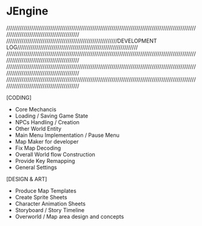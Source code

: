 # JEngine

/////////////////////////////////////////////////////////////////////////////////////////////////////////////////////////////////////////
//////////////////////////////////////////////////////////DEVELOPMENT LOG///////////////////////////////////////////////////////////////
/////////////////////////////////////////////////////////////////////////////////////////////////////////////////////////////////////////
/////////////////////////////////////////////////////////////////////////////////////////////////////////////////////////////////////////
/////////////////////////////////////////////////////////////////////////////////////////////////////////////////////////////////////////

[CODING] 

  - Core Mechancis
  - Loading / Saving Game State
  - NPCs Handling / Creation
  - Other World Entity
  - Main Menu Implementation / Pause Menu
  - Map Maker for developer
  - Fix Map Decoding
  - Overall World flow Construction
  - Provide Key Remapping
  - General Settings
  
[DESIGN & ART]

  - Produce Map Templates
  - Create Sprite Sheets
  - Character Animation Sheets
   - Storyboard / Story Timeline
   - Overworld / Map area design and concepts
